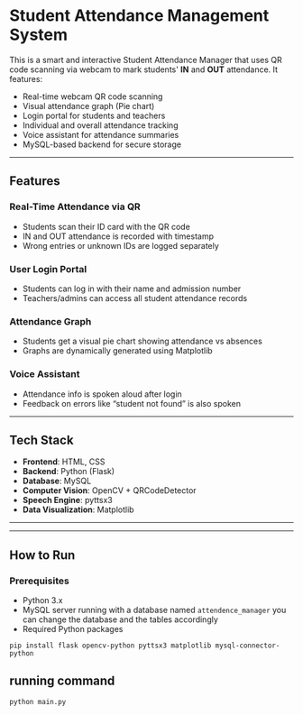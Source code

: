 # Student Attendance Management System

This is a smart and interactive Student Attendance Manager that uses QR code scanning via webcam to mark students' **IN** and **OUT** attendance. It features:

-  Real-time webcam QR code scanning
-  Visual attendance graph (Pie chart)
-  Login portal for students and teachers
-  Individual and overall attendance tracking
-  Voice assistant for attendance summaries
-  MySQL-based backend for secure storage

---

##  Features

###  Real-Time Attendance via QR
- Students scan their ID card with the QR code
- IN and OUT attendance is recorded with timestamp
- Wrong entries or unknown IDs are logged separately

###  User Login Portal
- Students can log in with their name and admission number
- Teachers/admins can access all student attendance records

###  Attendance Graph
- Students get a visual pie chart showing attendance vs absences
- Graphs are dynamically generated using Matplotlib

###  Voice Assistant
- Attendance info is spoken aloud after login
- Feedback on errors like “student not found” is also spoken

---

##  Tech Stack

- **Frontend**: HTML, CSS 
- **Backend**: Python (Flask)
- **Database**: MySQL
- **Computer Vision**: OpenCV + QRCodeDetector
- **Speech Engine**: pyttsx3
- **Data Visualization**: Matplotlib

---

---

##  How to Run

### Prerequisites
- Python 3.x
- MySQL server running with a database named `attendence_manager`  you can change the database and the tables accordingly
- Required Python packages

```
pip install flask opencv-python pyttsx3 matplotlib mysql-connector-python
```

## running command 
```
python main.py
